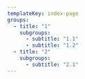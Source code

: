 ```yaml
---
templateKey: index-page
groups:
  - title: "1"
    subgroups:
      - subtitle: "1.1"
      - subtitle: "1.2"
  - title: "2"
    subgroups:
      - subtitle: "2.1"
---
```

